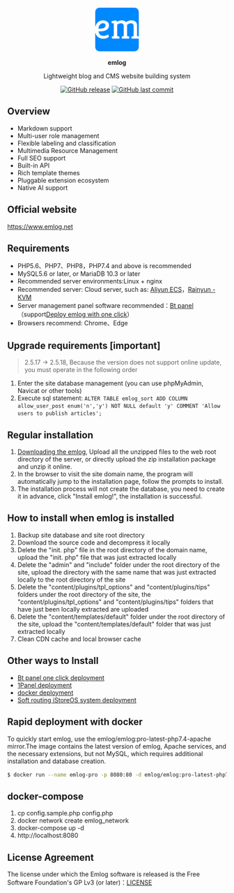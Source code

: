 <p align="center">
  <img src="./admin/views/images/logo.png" width=100 />
</p>

<p align="center"><b>emlog</b></p>
<p align="center">Lightweight blog and CMS website building system</p>

<p align="center">
<a href="https://github.com/emlog/emlog/releases"><img alt="GitHub release" src="https://img.shields.io/github/release/emlog/emlog.svg?style=flat-square&include_prereleases" /></a>
<a href="https://github.com/emlog/emlog/commits"><img alt="GitHub last commit" src="https://img.shields.io/github/last-commit/emlog/emlog.svg?style=flat-square" /></a>

## Overview

- Markdown support
- Multi-user role management
- Flexible labeling and classification
- Multimedia Resource Management
- Full SEO support
- Built-in API
- Rich template themes
- Pluggable extension ecosystem
- Native AI support

## Official website

https://www.emlog.net

## Requirements

* PHP5.6、PHP7、PHP8，PHP7.4 and above is recommended
* MySQL5.6 or later, or MariaDB 10.3 or later
* Recommended server environments:Linux + nginx
* Recommended server: Cloud server, such as: [Aliyun ECS](https://www.aliyun.com/daily-act/ecs/activity_selection?userCode=n4ts9qpa)，[Rainyun - KVM](https://www.rainyun.com/MzI2NDkz_)
* Server management panel software recommended：[Bt panel](https://www.bt.cn/u/N0UABa) （support[Deploy emlog with one click](install_bt.md)）
* Browsers recommend: Chrome、Edge

## Upgrade requirements [important]
> 2.5.17 -> 2.5.18, Because the version does not support online update, you must operate in the following order

1. Enter the site database management (you can use phpMyAdmin, Navicat or other tools)
2. Execute sql statement: `ALTER TABLE emlog_sort ADD COLUMN allow_user_post enum('n','y') NOT NULL default 'y' COMMENT 'Allow users to publish articles';`

## Regular installation

1. [Downloading the emlog](https://www.emlog.net/download), Upload all the unzipped files to the web root directory of the server, or directly upload the zip installation package and unzip it online.
2. In the browser to visit the site domain name, the program will automatically jump to the installation page, follow the prompts to install.
3. The installation process will not create the database, you need to create it in advance, click "Install emlog!", the installation is successful.

## How to install when emlog is installed

1. Backup site database and site root directory
2. Download the source code and decompress it locally
3. Delete the "init. php" file in the root directory of the domain name, upload the "init. php" file that was just extracted locally
4. Delete the "admin" and "include" folder under the root directory of the site, upload the directory with the same name that was just extracted locally to the root directory of the site
5. Delete the "content/plugins/tpl_options" and "content/plugins/tips" folders under the root directory of the site, the "content/plugins/tpl_options" and "content/plugins/tips" folders that have just been locally extracted are uploaded
6. Delete the "content/templates/default" folder under the root directory of the site, upload the "content/templates/default" folder that was just extracted locally
7. Clean CDN cache and local browser cache

## Other ways to Install

- [Bt panel one click deployment](/install/install_bt.md)
- [1Panel deployment](/install/install_1panel.md)
- [docker deployment](/install/install_docker.md)
- [Soft routing iStoreOS system deployment](https://www.bilibili.com/video/BV1mHpjeGEDu)

## Rapid deployment with docker

To quickly start emlog, use the emlog/emlog:pro-latest-php7.4-apache mirror.The image contains the latest version of emlog, Apache services, and the necessary extensions, but not MySQL, which requires additional installation and database creation.

```bash
$ docker run --name emlog-pro -p 8080:80 -d emlog/emlog:pro-latest-php7.4-apache
```

## docker-compose

1. cp config.sample.php config.php
2. docker network create emlog_network
3. docker-compose up -d
4. http://localhost:8080

## License Agreement

The license under which the Emlog software is released is the Free Software Foundation's GP Lv3 (or later)：[LICENSE](/license.txt)

